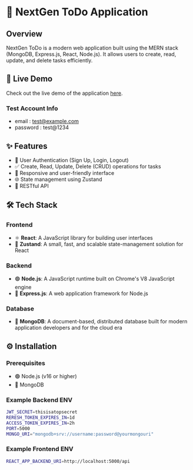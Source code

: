 # 📝 NextGen ToDo Application

## Overview

NextGen ToDo is a modern web application built using the MERN stack (MongoDB, Express.js, React, Node.js). It allows users to create, read, update, and delete tasks efficiently.

## 🚀 Live Demo

Check out the live demo of the application [here](http://13.239.40.14/).

### Test Account Info
- email : test@example.com
- password : test@1234

## ✨ Features

- 🔐 User Authentication (Sign Up, Login, Logout)
- ✅ Create, Read, Update, Delete (CRUD) operations for tasks
- 📱 Responsive and user-friendly interface
- 🌐 State management using Zustand
- 📡 RESTful API

## 🛠 Tech Stack

### Frontend
- ⚛️ **React**: A JavaScript library for building user interfaces
- 🐻 **Zustand**: A small, fast, and scalable state-management solution for React

### Backend
- 🟢 **Node.js**: A JavaScript runtime built on Chrome's V8 JavaScript engine
- 🚀 **Express.js**: A web application framework for Node.js

### Database
- 🍃 **MongoDB**: A document-based, distributed database built for modern application developers and for the cloud era

## ⚙️ Installation

### Prerequisites
- 🟢 Node.js (v16 or higher)
- 🍃 MongoDB

### Example Backend ENV

   ```bash
  JWT_SECRET=thisisatopsecret
  RERESH_TOKEN_EXPIRES_IN=1d
  ACCESS_TOKEN_EXPIRES_IN=2h
  PORT=5000
  MONGO_URI="mongodb+srv://username:password@yourmongouri"
```

### Example Frontend ENV

   ```bash
  REACT_APP_BACKEND_URI=http://localhost:5000/api

